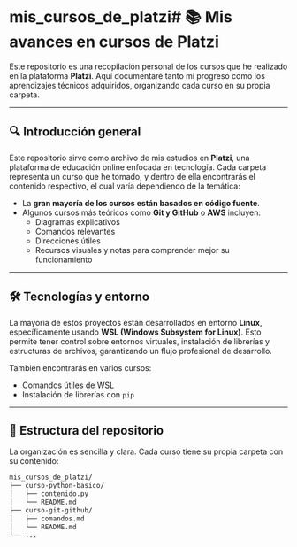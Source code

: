 # mis_cursos_de_platzi# 📚 Mis avances en cursos de Platzi

Este repositorio es una recopilación personal de los cursos que he realizado en la plataforma **Platzi**. Aquí documentaré tanto mi progreso como los aprendizajes técnicos adquiridos, organizando cada curso en su propia carpeta.

---

## 🔍 Introducción general

Este repositorio sirve como archivo de mis estudios en **Platzi**, una plataforma de educación online enfocada en tecnología. Cada carpeta representa un curso que he tomado, y dentro de ella encontrarás el contenido respectivo, el cual varía dependiendo de la temática:

- La **gran mayoría de los cursos están basados en código fuente**.
- Algunos cursos más teóricos como **Git y GitHub** o **AWS** incluyen:
    - Diagramas explicativos
    - Comandos relevantes
    - Direcciones útiles
    - Recursos visuales y notas para comprender mejor su funcionamiento

---

## 🛠️ Tecnologías y entorno

La mayoría de estos proyectos están desarrollados en entorno **Linux**, específicamente usando **WSL (Windows Subsystem for Linux)**. Esto permite tener control sobre entornos virtuales, instalación de librerías y estructuras de archivos, garantizando un flujo profesional de desarrollo.

También encontrarás en varios cursos:

- Comandos útiles de WSL
- Instalación de librerías con `pip`

---

## 📁 Estructura del repositorio

La organización es sencilla y clara. Cada curso tiene su propia carpeta con su contenido:

```bash
mis_cursos_de_platzi/
├── curso-python-basico/
│   ├── contenido.py
│   └── README.md
├── curso-git-github/
│   ├── comandos.md
│   └── README.md  
└── ...
```